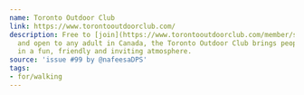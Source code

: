 ```yaml
---
name: Toronto Outdoor Club
link: https://www.torontooutdoorclub.com/
description: Free to [join](https://www.torontooutdoorclub.com/member/signupform.asp),
  and open to any adult in Canada, the Toronto Outdoor Club brings people together
  in a fun, friendly and inviting atmosphere.
source: 'issue #99 by @nafeesaDPS'
tags:
- for/walking
---
```


<!-- Community added from GitHub issue #99 -->
